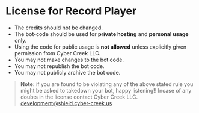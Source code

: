 # License for Record Player

- The credits should not be changed.
- The bot-code should be used for **private hosting** and **personal usage** only.
- Using the code for public usage is **not allowed** unless explicitly given permission from Cyber Creek LLC.
- You may not make changes to the bot code.
- You may not republish the bot code.
- You may not publicly archive the bot code. 

> **Note:** if you are found to be violating any of the above stated rule you might be asked to takedown your bot, happy
> listening!! Incase of any doubts in the license contact Cyber Creek LLC. development@shield.cyber-creek.us
